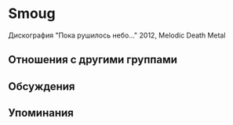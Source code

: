 # Smoug

Дискография
"Пока рушилось небо..." 2012, Melodic Death Metal

## Отношения с другими группами


## Обсуждения


## Упоминания

